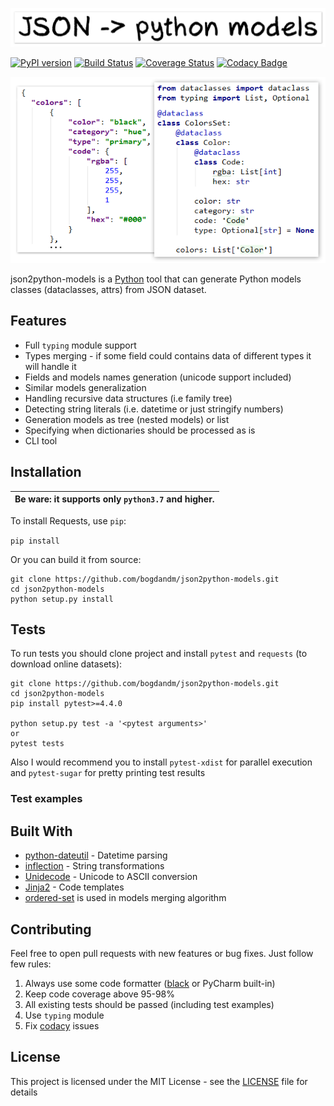 [![json2python-models](/etc/logo.png)](https://github.com/bogdandm/json2python-models)

[![PyPI version](https://badge.fury.io/py/json2python-models.svg)](https://badge.fury.io/py/json2python-models)
[![Build Status](https://travis-ci.org/bogdandm/json2python-models.svg?branch=master)](https://travis-ci.org/bogdandm/json2python-models)
[![Coverage Status](https://coveralls.io/repos/github/bogdandm/json2python-models/badge.svg?branch=master)](https://coveralls.io/github/bogdandm/json2python-models?branch=master)
[![Codacy Badge](https://api.codacy.com/project/badge/Grade/11e13f2b81d7450eb0bca4b941d16d81)](https://www.codacy.com/app/bogdandm/json2python-models?utm_source=github.com&amp;utm_medium=referral&amp;utm_content=bogdandm/json2python-models&amp;utm_campaign=Badge_Grade)

![Example](/etc/convert.png)

json2python-models is a [Python](https://www.python.org/) tool that can generate Python models classes 
(dataclasses, attrs) from JSON dataset. 

## Features

* Full `typing` module support
* Types merging - if some field could contains data of different types it will handle it
* Fields and models names generation (unicode support included)
* Similar models generalization
* Handling recursive data structures (i.e family tree)
* Detecting string literals (i.e. datetime or just stringify numbers)
* Generation models as tree (nested models) or list
* Specifying when dictionaries should be processed as is
* CLI tool

## Installation

| **Be ware**: it supports only `python3.7` and higher. |
| --- |  

To install Requests, use `pip`:

`pip install`

Or you can build it from source:

```
git clone https://github.com/bogdandm/json2python-models.git
cd json2python-models
python setup.py install
```


## Tests

To run tests you should clone project and install `pytest` and `requests` (to download online datasets):

```
git clone https://github.com/bogdandm/json2python-models.git
cd json2python-models
pip install pytest>=4.4.0

python setup.py test -a '<pytest arguments>'
or
pytest tests
```

Also I would recommend you to install `pytest-xdist` for parallel execution 
and `pytest-sugar` for pretty printing test results

### Test examples

> 

## Built With

* [python-dateutil](https://github.com/dateutil/dateutil) - Datetime parsing
* [inflection](https://github.com/jpvanhal/inflection) - String transformations
* [Unidecode](https://pypi.org/project/Unidecode/) - Unicode to ASCII conversion
* [Jinja2](https://github.com/pallets/jinja) - Code templates
* [ordered-set](https://github.com/LuminosoInsight/ordered-set) is used in models merging algorithm

## Contributing

Feel free to open pull requests with new features or bug fixes. Just follow few rules:
1. Always use some code formatter ([black](https://github.com/ambv/black) or PyCharm built-in)
2. Keep code coverage above 95-98%
3. All existing tests should be passed (including test examples)
4. Use `typing` module
5. Fix [codacy](https://app.codacy.com/project/bogdandm/json2python-models/dashboard) issues

## License

This project is licensed under the MIT License - see the [LICENSE](LICENSE) file for details
